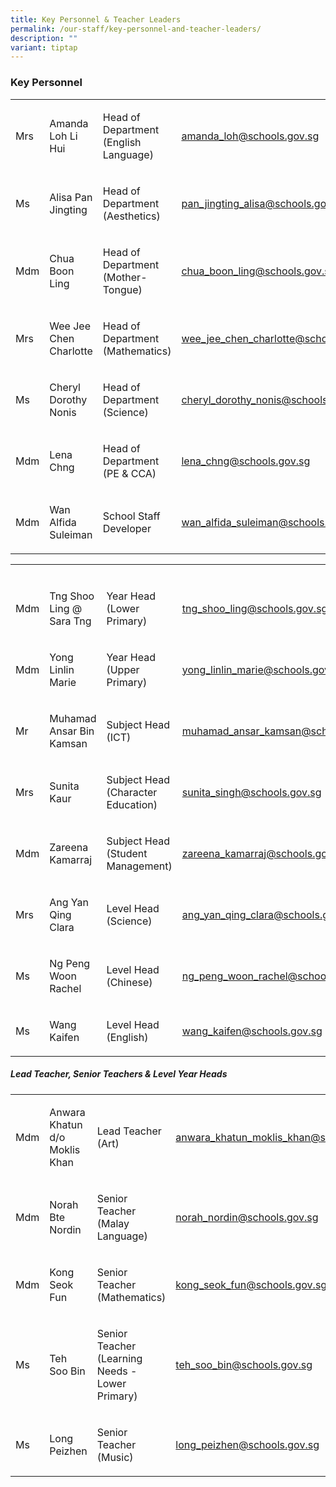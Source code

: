 ```yaml
---
title: Key Personnel & Teacher Leaders
permalink: /our-staff/key-personnel-and-teacher-leaders/
description: ""
variant: tiptap
---
```

<h3>Key Personnel</h3>
<table style="minWidth: 175px">
<colgroup>
<col>
<col>
<col>
<col>
<col>
<col>
<col>
</colgroup>
<tbody>
<tr>
<td rowspan="1" colspan="1">
<p>Mrs</p>
</td>
<td rowspan="1" colspan="1">
<p>Amanda Loh Li Hui</p>
</td>
<td rowspan="1" colspan="1">
<p>Head of Department (English Language)</p>
</td>
<td rowspan="1" colspan="1">
<p><a href="mailto:amanda_loh@schools.gov.sg" rel="noopener noreferrer nofollow" target="_blank">amanda_loh@schools.gov.sg</a>
</p>
</td>
<td rowspan="1" colspan="1">
<p></p>
</td>
<td rowspan="1" colspan="1">
<p></p>
</td>
<td rowspan="1" colspan="1">
<p></p>
</td>
</tr>
<tr>
<td rowspan="1" colspan="1">
<p>Ms</p>
</td>
<td rowspan="1" colspan="1">
<p>Alisa Pan Jingting</p>
</td>
<td rowspan="1" colspan="1">
<p>Head of Department (Aesthetics)</p>
</td>
<td rowspan="1" colspan="1">
<p><a href="mailto:pan_jingting_alisa@schools.gov.sg" rel="noopener noreferrer nofollow" target="_blank">pan_jingting_alisa@schools.gov.sg</a>
</p>
</td>
<td rowspan="1" colspan="1">
<p></p>
</td>
<td rowspan="1" colspan="1">
<p></p>
</td>
<td rowspan="1" colspan="1">
<p></p>
</td>
</tr>
<tr>
<td rowspan="1" colspan="1">
<p>Mdm</p>
</td>
<td rowspan="1" colspan="1">
<p>Chua Boon Ling</p>
</td>
<td rowspan="1" colspan="1">
<p>Head of Department (Mother-Tongue)</p>
</td>
<td rowspan="1" colspan="1">
<p><a href="mailto:chua_boon_ling@schools.gov.sg<" rel="noopener noreferrer nofollow" target="_blank">chua_boon_ling@schools.gov.sg</a>
</p>
</td>
<td rowspan="1" colspan="1">
<p></p>
</td>
<td rowspan="1" colspan="1">
<p></p>
</td>
<td rowspan="1" colspan="1">
<p></p>
</td>
</tr>
<tr>
<td rowspan="1" colspan="1">
<p>Mrs</p>
</td>
<td rowspan="1" colspan="1">
<p>Wee Jee Chen Charlotte</p>
</td>
<td rowspan="1" colspan="1">
<p>Head of Department (Mathematics)</p>
</td>
<td rowspan="1" colspan="1">
<p><a href="mailto:wee_jee_chen_charlotte@schools.gov.sg" rel="noopener noreferrer nofollow" target="_blank">wee_jee_chen_charlotte@schools.gov.sg</a>
</p>
<p></p>
<p></p>
</td>
<td rowspan="1" colspan="1">
<p></p>
</td>
<td rowspan="1" colspan="1">
<p></p>
</td>
<td rowspan="1" colspan="1">
<p></p>
</td>
</tr>
<tr>
<td rowspan="1" colspan="1">
<p>Ms</p>
</td>
<td rowspan="1" colspan="1">
<p>Cheryl Dorothy Nonis</p>
</td>
<td rowspan="1" colspan="1">
<p>Head of Department (Science)</p>
</td>
<td rowspan="1" colspan="1">
<p><a href="mailto:cheryl_dorothy_nonis@schools.gov.sg" rel="noopener noreferrer nofollow" target="_blank">cheryl_dorothy_nonis@schools.gov.sg</a>
</p>
</td>
<td rowspan="1" colspan="1">
<p></p>
</td>
<td rowspan="1" colspan="1">
<p></p>
</td>
<td rowspan="1" colspan="1">
<p></p>
</td>
</tr>
<tr>
<td rowspan="1" colspan="1">
<p>Mdm</p>
</td>
<td rowspan="1" colspan="1">
<p>Lena Chng</p>
</td>
<td rowspan="1" colspan="1">
<p>Head of Department (PE &amp; CCA)</p>
</td>
<td rowspan="1" colspan="1">
<p><a href="mailto:lena_chng@schools.gov.sg" rel="noopener noreferrer nofollow" target="_blank">lena_chng@schools.gov.sg</a>
</p>
<p></p>
</td>
<td rowspan="1" colspan="1">
<p></p>
</td>
<td rowspan="1" colspan="1">
<p></p>
</td>
<td rowspan="1" colspan="1">
<p></p>
</td>
</tr>
<tr>
<td rowspan="1" colspan="1">
<p>Mdm</p>
</td>
<td rowspan="1" colspan="1">
<p>Wan Alfida Suleiman</p>
</td>
<td rowspan="1" colspan="1">
<p>School Staff Developer</p>
</td>
<td rowspan="1" colspan="1">
<p><a href="mailto:wan_alfida_suleiman@schools.gov.sg" rel="noopener noreferrer nofollow" target="_blank">wan_alfida_suleiman@schools.gov.sg</a>
</p>
</td>
<td rowspan="1" colspan="1">
<p></p>
</td>
<td rowspan="1" colspan="1">
<p></p>
</td>
<td rowspan="1" colspan="1">
<p></p>
</td>
</tr>
</tbody>
</table>
<table style="minWidth: 100px">
<colgroup>
<col>
<col>
<col>
<col>
</colgroup>
<tbody>
<tr>
<td rowspan="1" colspan="1">
<p></p>
</td>
<td rowspan="1" colspan="1">
<p></p>
</td>
<td rowspan="1" colspan="1">
<p></p>
</td>
<td rowspan="1" colspan="1">
<p></p>
</td>
</tr>
<tr>
<td rowspan="1" colspan="1">
<p>Mdm</p>
</td>
<td rowspan="1" colspan="1">
<p>Tng Shoo Ling @ Sara Tng</p>
</td>
<td rowspan="1" colspan="1">
<p>Year Head (Lower Primary)</p>
</td>
<td rowspan="1" colspan="1">
<p><a href="mailto:tng_shoo_ling@schools.gov.sg" rel="noopener noreferrer nofollow" target="_blank">tng_shoo_ling@schools.gov.sg</a>
</p>
</td>
</tr>
<tr>
<td rowspan="1" colspan="1">
<p>Mdm</p>
</td>
<td rowspan="1" colspan="1">
<p>Yong Linlin Marie</p>
</td>
<td rowspan="1" colspan="1">
<p>Year Head (Upper Primary)</p>
</td>
<td rowspan="1" colspan="1">
<p><a href="mailto:yong_linlin_marie@schools.gov.sg" rel="noopener noreferrer nofollow" target="_blank">yong_linlin_marie@schools.gov.sg</a>
</p>
</td>
</tr>
<tr>
<td rowspan="1" colspan="1">
<p>Mr</p>
</td>
<td rowspan="1" colspan="1">
<p>Muhamad Ansar Bin Kamsan</p>
</td>
<td rowspan="1" colspan="1">
<p>Subject Head (ICT)</p>
</td>
<td rowspan="1" colspan="1">
<p><a href="mailto:muhamad_ansar_kamsan@schools.gov.sg" rel="noopener noreferrer nofollow" target="_blank">muhamad_ansar_kamsan@schools.gov.sg</a>
</p>
</td>
</tr>
<tr>
<td rowspan="1" colspan="1">
<p>Mrs</p>
</td>
<td rowspan="1" colspan="1">
<p>Sunita Kaur</p>
</td>
<td rowspan="1" colspan="1">
<p>Subject Head (Character Education)</p>
</td>
<td rowspan="1" colspan="1">
<p><a href="mailto:sunita_singh@schools.gov.sg" rel="noopener noreferrer nofollow" target="_blank">sunita_singh@schools.gov.sg</a>
</p>
</td>
</tr>
<tr>
<td rowspan="1" colspan="1">
<p>Mdm</p>
</td>
<td rowspan="1" colspan="1">
<p>Zareena Kamarraj</p>
</td>
<td rowspan="1" colspan="1">
<p>Subject Head (Student Management)</p>
</td>
<td rowspan="1" colspan="1">
<p><a href="mailto:zareena_kamarraj@schools.gov.sg" rel="noopener noreferrer nofollow" target="_blank">zareena_kamarraj@schools.gov.sg</a>
</p>
</td>
</tr>
<tr>
<td rowspan="1" colspan="1">
<p>Mrs</p>
</td>
<td rowspan="1" colspan="1">
<p>Ang Yan Qing Clara</p>
</td>
<td rowspan="1" colspan="1">
<p>Level Head (Science)</p>
</td>
<td rowspan="1" colspan="1">
<p><a href="mailto:ang_yan_qing_clara@schools.gov.sg" rel="noopener noreferrer nofollow" target="_blank">ang_yan_qing_clara@schools.gov.sg</a>
</p>
</td>
</tr>
<tr>
<td rowspan="1" colspan="1">
<p>Ms</p>
</td>
<td rowspan="1" colspan="1">
<p>Ng Peng Woon Rachel</p>
</td>
<td rowspan="1" colspan="1">
<p>Level Head (Chinese)</p>
</td>
<td rowspan="1" colspan="1">
<p><a href="mailto:ng_peng_woon_rachel@schools.gov.sg" rel="noopener noreferrer nofollow" target="_blank">ng_peng_woon_rachel@schools.gov.sg</a>
</p>
</td>
</tr>
<tr>
<td rowspan="1" colspan="1">
<p>Ms</p>
</td>
<td rowspan="1" colspan="1">
<p>Wang Kaifen</p>
</td>
<td rowspan="1" colspan="1">
<p>Level Head (English)</p>
</td>
<td rowspan="1" colspan="1">
<p><a href="mailto:wang_kaifen@schools.gov.sg" rel="noopener noreferrer nofollow" target="_blank">wang_kaifen@schools.gov.sg</a>
</p>
</td>
</tr>
</tbody>
</table>
<h5>Lead Teacher, Senior Teachers &amp; Level Year Heads</h5>
<table style="minWidth: 100px">
<colgroup>
<col>
<col>
<col>
<col>
</colgroup>
<tbody>
<tr>
<td rowspan="1" colspan="1">
<p>Mdm</p>
</td>
<td rowspan="1" colspan="1">
<p>Anwara Khatun d/o Moklis Khan</p>
</td>
<td rowspan="1" colspan="1">
<p>Lead Teacher (Art)</p>
</td>
<td rowspan="1" colspan="1">
<p><a href="mailto:anwara_khatun_moklis_khan@schools.gov.sg" rel="noopener noreferrer nofollow" target="_blank">anwara_khatun_moklis_khan@schools.gov.sg</a>
</p>
</td>
</tr>
<tr>
<td rowspan="1" colspan="1">
<p>Mdm</p>
</td>
<td rowspan="1" colspan="1">
<p>Norah Bte Nordin</p>
</td>
<td rowspan="1" colspan="1">
<p>Senior Teacher (Malay Language)</p>
</td>
<td rowspan="1" colspan="1">
<p><a href="mailto:norah_nordin@schools.gov.sg" rel="noopener noreferrer nofollow" target="_blank">norah_nordin@schools.gov.sg</a>
</p>
</td>
</tr>
<tr>
<td rowspan="1" colspan="1">
<p>Mdm</p>
</td>
<td rowspan="1" colspan="1">
<p>Kong Seok Fun</p>
</td>
<td rowspan="1" colspan="1">
<p>Senior Teacher (Mathematics)</p>
</td>
<td rowspan="1" colspan="1">
<p><a href="mailto:kong_seok_fun@schools.gov.sg" rel="noopener noreferrer nofollow" target="_blank">kong_seok_fun@schools.gov.sg</a>
</p>
</td>
</tr>
<tr>
<td rowspan="1" colspan="1">
<p>Ms</p>
</td>
<td rowspan="1" colspan="1">
<p>Teh Soo Bin</p>
</td>
<td rowspan="1" colspan="1">
<p>Senior Teacher (Learning Needs - Lower Primary)</p>
</td>
<td rowspan="1" colspan="1">
<p><a href="mailto:teh_soo_bin@schools.gov.sg" rel="noopener noreferrer nofollow" target="_blank">teh_soo_bin@schools.gov.sg</a>
</p>
</td>
</tr>
<tr>
<td rowspan="1" colspan="1">
<p>Ms</p>
</td>
<td rowspan="1" colspan="1">
<p>Long Peizhen</p>
</td>
<td rowspan="1" colspan="1">
<p>Senior Teacher (Music)</p>
</td>
<td rowspan="1" colspan="1">
<p><a href="mailto:long_peizhen@schools.gov.sg" rel="noopener noreferrer nofollow" target="_blank">long_peizhen@schools.gov.sg</a>
</p>
</td>
</tr>
</tbody>
</table>
<p></p>